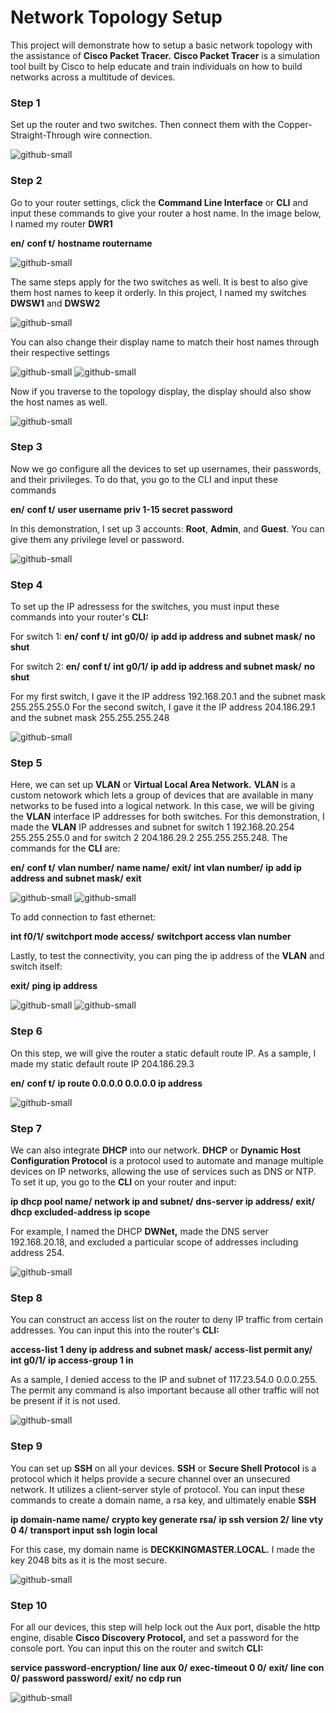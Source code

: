# Network Topology Setup

This project will demonstrate how to setup a basic network topology with the assistance of **Cisco Packet Tracer.** 
**Cisco Packet Tracer** is a simulation tool built by Cisco to help educate and train individuals on how to build networks across a multitude of devices.

### Step 1
Set up the router and two switches. Then connect them with the Copper-Straight-Through wire connection.

![github-small](https://github.com/DerekWongso/Network-Topology/blob/3dfb1fe3b4ef15e55ee5005c8b51e3f2a382cb32/Images/r%26s.png)

### Step 2
Go to your router settings, click the **Command Line Interface** or **CLI** and input these commands to give your router a host name. In the image below, I named my router **DWR1**

**en/**
**conf t/**
**hostname routername**

![github-small](https://github.com/DerekWongso/Network-Topology/blob/3dfb1fe3b4ef15e55ee5005c8b51e3f2a382cb32/Images/dwr1.png)


The same steps apply for the two switches as well. It is best to also give them host names to keep it orderly. In this project, I named my switches **DWSW1** and **DWSW2**

![github-small](https://github.com/DerekWongso/Network-Topology/blob/3dfb1fe3b4ef15e55ee5005c8b51e3f2a382cb32/Images/dwsw1.png)

You can also change their display name to match their host names through their respective settings

![github-small](https://github.com/DerekWongso/Network-Topology/blob/3dfb1fe3b4ef15e55ee5005c8b51e3f2a382cb32/Images/display1.png)
![github-small](https://github.com/DerekWongso/Network-Topology/blob/main/Images/display2.png)

Now if you traverse to the topology display, the display should also show the host names as well.

![github-small](https://github.com/DerekWongso/Network-Topology/blob/main/Images/topology.png)

### Step 3
Now we go configure all the devices to set up usernames, their passwords, and their privileges. To do that, you go to the CLI and input these commands

**en/**
**conf t/**
**user username priv 1-15 secret password**

In this demonstration, I set up 3 accounts: **Root**, **Admin**, and **Guest**. You can give them any privilege level or password.

![github-small](https://github.com/DerekWongso/Network-Topology/blob/main/Images/userpw.png)

### Step 4
To set up the IP adressess for the switches, you must input these commands into your router's **CLI:**

For switch 1:
**en/**
**conf t/**
**int g0/0/**
**ip add ip address and subnet mask/**
**no shut**

For switch 2:
**en/**
**conf t/**
**int g0/1/**
**ip add ip address and subnet mask/**
**no shut**

For my first switch, I gave it the IP address 192.168.20.1 and the subnet mask 255.255.255.0
For the second switch, I gave it the IP address 204.186.29.1 and the subnet mask 255.255.255.248

![github-small](https://github.com/DerekWongso/Network-Topology/blob/main/Images/ip.png)

### Step 5
Here, we can set up **VLAN** or **Virtual Local Area Network.** **VLAN** is a custom netowork which lets a group of devices that are available in many networks to be fused into a logical network. In this case, we will be giving the **VLAN** interface IP addresses for both switches. For this demonstration, I made the **VLAN** IP addresses and subnet for  switch 1 192.168.20.254 255.255.255.0 and for switch 2 204.186.29.2 255.255.255.248. The commands for the **CLI** are:

**en/**
**conf t/**
**vlan number/**
**name name/**
**exit/**
**int vlan number/**
**ip add ip address and subnet mask/**
**exit**

![github-small](https://github.com/DerekWongso/Network-Topology/blob/main/Images/sw1Vlan.png)
![github-small](https://github.com/DerekWongso/Network-Topology/blob/main/Images/sw2vlan.png)

To add connection to fast ethernet:

**int f0/1/**
**switchport mode access/**
**switchport access vlan number**


Lastly, to test the connectivity, you can ping the ip address of the **VLAN** and switch itself:

**exit/**
**ping ip address**

![github-small](https://github.com/DerekWongso/Network-Topology/blob/main/Images/sw1connect.png)
![github-small](https://github.com/DerekWongso/Network-Topology/blob/main/Images/sw2connect.png)

### Step 6
On this step, we will give the router a static default route IP. As a sample, I made my static default route IP 204.186.29.3

**en/**
**conf t/**
**ip route 0.0.0.0 0.0.0.0 ip address**

![github-small](https://github.com/DerekWongso/Network-Topology/blob/main/Images/r1ipadd.png)

### Step 7
We can also integrate **DHCP** into our network. **DHCP** or **Dynamic Host Configuration Protocol** is a protocol used to automate and manage multiple devices on IP networks, allowing the use of services such as DNS or NTP. To set it up, you go to the **CLI** on your router and input:

**ip dhcp pool name/**
**network ip and subnet/**
**dns-server ip address/**
**exit/**
**dhcp excluded-address ip scope**

For example, I named the DHCP **DWNet,** made the DNS server 192.168.20.18, and excluded a particular scope of addresses including address 254.

![github-small](https://github.com/DerekWongso/Network-Topology/blob/main/Images/dhcpdns.png)

### Step 8
You can construct an access list on the router to deny IP traffic from certain addresses. You can input this into the router's **CLI:**

**access-list 1 deny ip address and subnet mask/**
**access-list permit any/**
**int g0/1/**
**ip access-group 1 in**

As a sample, I denied access to the IP and subnet of 117.23.54.0 0.0.0.255. The permit any command is also important because all other traffic will not be present if it is not used. 

![github-small](https://github.com/DerekWongso/Network-Topology/blob/main/Images/denypermit.png)

### Step 9
You can set up **SSH** on all your devices. **SSH** or **Secure Shell Protocol** is a protocol which it helps provide a secure channel over an unsecured network. It utilizes a client-server style of protocol. You can input these commands to create a domain name, a rsa key, and ultimately enable **SSH**

**ip domain-name name/**
**crypto key generate rsa/**
**ip ssh version 2/**
**line vty 0 4/**
**transport input ssh**
**login local**

For this case, my domain name is **DECKKINGMASTER.LOCAL.** I made the key 2048 bits as it is the most secure.

![github-small](https://github.com/DerekWongso/Network-Topology/blob/main/Images/ssh.png)

### Step 10
For all our devices, this step will help lock out the Aux port, disable the http engine, disable **Cisco Discovery Protocol,** and set a password for the console port. You can input this on the router and switch **CLI:**

**service password-encryption/**
**line aux 0/**
**exec-timeout 0 0/**
**exit/**
**line con 0/**
**password password/**
**exit/**
**no cdp run**

![github-small](https://github.com/DerekWongso/Network-Topology/blob/main/Images/auxcdp.png)
